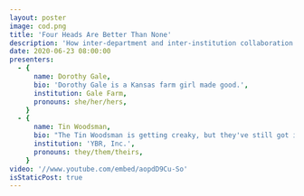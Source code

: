 ```yaml
---
layout: poster
image: cod.png
title: 'Four Heads Are Better Than None'
description: 'How inter-department and inter-institution collaboration led to feats of dering-do and the downfall of a long-standing nemesis.'
date: 2020-06-23 08:00:00
presenters:
  - {
      name: Dorothy Gale,
      bio: 'Dorothy Gale is a Kansas farm girl made good.',
      institution: Gale Farm,
      pronouns: she/her/hers,
    }
  - {
      name: Tin Woodsman,
      bio: "The Tin Woodsman is getting creaky, but they've still got it.",
      institution: 'YBR, Inc.',
      pronouns: they/them/theirs,
    }
video: '//www.youtube.com/embed/aopdD9Cu-So'
isStaticPost: true
---
```


